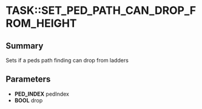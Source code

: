 # TASK::SET_PED_PATH_CAN_DROP_FROM_HEIGHT

## Summary
Sets if a peds path finding can drop from ladders

## Parameters
* **PED_INDEX** pedIndex
* **BOOL** drop